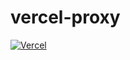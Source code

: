 # vercel-proxy
 
[![Vercel](https://vercel.com/button)](https://vercel.com/import/project?template=https://github.com/zkitefly/vercel-proxy)
